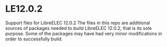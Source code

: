 # LE12.0.2
Support files for LibreELEC 12.0.2
The files in this repo are additional sources of packages needed to build LibreELEC 12.0.2, that is its sole purpose. Some of the packages may have had very minor modifications in order to successfully build.
